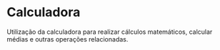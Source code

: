# Calculadora
Utilização da calculadora para realizar cálculos matemáticos, calcular médias e outras operações relacionadas.
